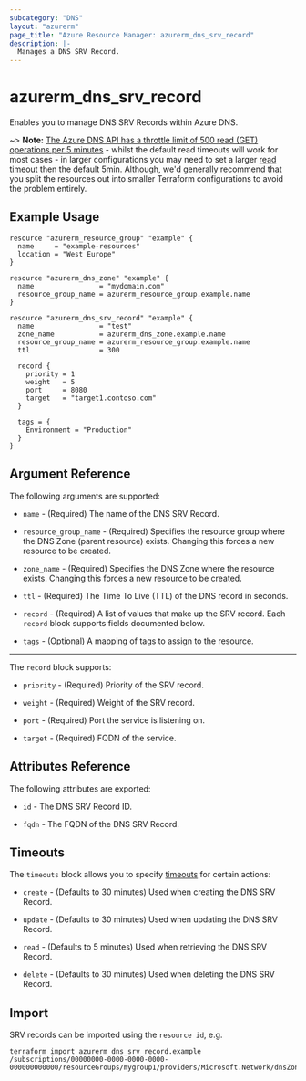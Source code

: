 ```yaml
---
subcategory: "DNS"
layout: "azurerm"
page_title: "Azure Resource Manager: azurerm_dns_srv_record"
description: |-
  Manages a DNS SRV Record.
---
```


# azurerm_dns_srv_record

Enables you to manage DNS SRV Records within Azure DNS.

~> **Note:** [The Azure DNS API has a throttle limit of 500 read (GET) operations per 5 minutes](https://docs.microsoft.com/azure/azure-resource-manager/management/request-limits-and-throttling#network-throttling) - whilst the default read timeouts will work for most cases - in larger configurations you may need to set a larger [read timeout](https://www.terraform.io/language/resources/syntax#operation-timeouts) then the default 5min. Although, we'd generally recommend that you split the resources out into smaller Terraform configurations to avoid the problem entirely.

## Example Usage

```hcl
resource "azurerm_resource_group" "example" {
  name     = "example-resources"
  location = "West Europe"
}

resource "azurerm_dns_zone" "example" {
  name                = "mydomain.com"
  resource_group_name = azurerm_resource_group.example.name
}

resource "azurerm_dns_srv_record" "example" {
  name                = "test"
  zone_name           = azurerm_dns_zone.example.name
  resource_group_name = azurerm_resource_group.example.name
  ttl                 = 300

  record {
    priority = 1
    weight   = 5
    port     = 8080
    target   = "target1.contoso.com"
  }

  tags = {
    Environment = "Production"
  }
}
```

## Argument Reference

The following arguments are supported:

- `name` - (Required) The name of the DNS SRV Record.

- `resource_group_name` - (Required) Specifies the resource group where the DNS Zone (parent resource) exists. Changing this forces a new resource to be created.

- `zone_name` - (Required) Specifies the DNS Zone where the resource exists. Changing this forces a new resource to be created.

- `ttl` - (Required) The Time To Live (TTL) of the DNS record in seconds.

- `record` - (Required) A list of values that make up the SRV record. Each `record` block supports fields documented below.

- `tags` - (Optional) A mapping of tags to assign to the resource.

---

The `record` block supports:

- `priority` - (Required) Priority of the SRV record.

- `weight` - (Required) Weight of the SRV record.

- `port` - (Required) Port the service is listening on.

- `target` - (Required) FQDN of the service.

## Attributes Reference

The following attributes are exported:

- `id` - The DNS SRV Record ID.

- `fqdn` - The FQDN of the DNS SRV Record.

## Timeouts

The `timeouts` block allows you to specify [timeouts](https://www.terraform.io/language/resources/syntax#operation-timeouts) for certain actions:

- `create` - (Defaults to 30 minutes) Used when creating the DNS SRV Record.

- `update` - (Defaults to 30 minutes) Used when updating the DNS SRV Record.

- `read` - (Defaults to 5 minutes) Used when retrieving the DNS SRV Record.

- `delete` - (Defaults to 30 minutes) Used when deleting the DNS SRV Record.

## Import

SRV records can be imported using the `resource id`, e.g.

```shell
terraform import azurerm_dns_srv_record.example /subscriptions/00000000-0000-0000-0000-000000000000/resourceGroups/mygroup1/providers/Microsoft.Network/dnsZones/zone1/SRV/myrecord1
```
